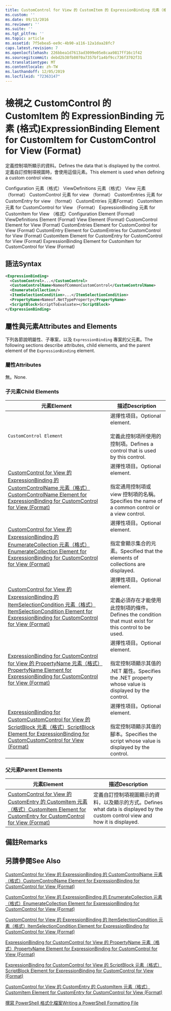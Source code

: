 ```yaml
---
title: CustomControl for View 的 CustomItem 的 ExpressionBinding 元素（格式） |Microsoft Docs
ms.custom: ''
ms.date: 09/13/2016
ms.reviewer: ''
ms.suite: ''
ms.tgt_pltfrm: ''
ms.topic: article
ms.assetid: 7f5ebea5-ee9c-4b90-a116-12a1daa28fc7
caps.latest.revision: 7
ms.openlocfilehash: 226bbea1d7613ad3099e05e8caa9817ff16c1f42
ms.sourcegitcommit: debd2b38fb8070a7357bf1a4bf9cc736f3702f31
ms.translationtype: MT
ms.contentlocale: zh-TW
ms.lasthandoff: 12/05/2019
ms.locfileid: "72363147"
---
```

# <a name="expressionbinding-element-for-customitem-for-customcontrol-for-view-format"></a><span data-ttu-id="689e5-102">檢視之 CustomControl 的 CustomItem 的 ExpressionBinding 元素 (格式)</span><span class="sxs-lookup"><span data-stu-id="689e5-102">ExpressionBinding Element for CustomItem for CustomControl for View (Format)</span></span>

<span data-ttu-id="689e5-103">定義控制項所顯示的資料。</span><span class="sxs-lookup"><span data-stu-id="689e5-103">Defines the data that is displayed by the control.</span></span> <span data-ttu-id="689e5-104">定義自訂控制項視圖時，會使用這個元素。</span><span class="sxs-lookup"><span data-stu-id="689e5-104">This element is used when defining a custom control view.</span></span>

<span data-ttu-id="689e5-105">Configuration 元素（格式） ViewDefinitions 元素（格式） View 元素（format） CustomControl 元素 for view （format） CustomEntries 元素 for CustomEntry for view （format） CustomEntries 元素Format） CustomItem 元素 for CustomControl for View （Format） ExpressionBinding 元素 for CustomItem for View （格式）</span><span class="sxs-lookup"><span data-stu-id="689e5-105">Configuration Element (Format) ViewDefinitions Element (Format) View Element (Format) CustomControl Element for View (Format) CustomEntries Element for CustomControl for View (Format) CustomEntry Element for CustomEntries for CustomControl for View (Format) CustomItem Element for CustomEntry for CustomControl for View (Format) ExpressionBinding Element for CustomItem for CustomControl for View (Format)</span></span>

## <a name="syntax"></a><span data-ttu-id="689e5-106">語法</span><span class="sxs-lookup"><span data-stu-id="689e5-106">Syntax</span></span>

```xml
<ExpressionBinding>
  <CustomControl>...</CustomControl>
  <CustomControlName>NameofCommonCustomControl</CustomControlName>
  <EnumerateCollection/>
  <ItemSelectionCondition>...</ItemSelectionCondition>
  <PropertyName>Nameof.NetTypeProperty</PropertyName>
  <ScriptBlock>ScriptToEvaluate></ScriptBlock>
</ExpressionBinding>
```

## <a name="attributes-and-elements"></a><span data-ttu-id="689e5-107">屬性與元素</span><span class="sxs-lookup"><span data-stu-id="689e5-107">Attributes and Elements</span></span>

<span data-ttu-id="689e5-108">下列各節說明屬性、子專案，以及 `ExpressionBinding` 專案的父元素。</span><span class="sxs-lookup"><span data-stu-id="689e5-108">The following sections describe attributes, child elements, and the parent element of the `ExpressionBinding` element.</span></span>

### <a name="attributes"></a><span data-ttu-id="689e5-109">屬性</span><span class="sxs-lookup"><span data-stu-id="689e5-109">Attributes</span></span>

<span data-ttu-id="689e5-110">無。</span><span class="sxs-lookup"><span data-stu-id="689e5-110">None.</span></span>

### <a name="child-elements"></a><span data-ttu-id="689e5-111">子元素</span><span class="sxs-lookup"><span data-stu-id="689e5-111">Child Elements</span></span>

|<span data-ttu-id="689e5-112">元素</span><span class="sxs-lookup"><span data-stu-id="689e5-112">Element</span></span>|<span data-ttu-id="689e5-113">描述</span><span class="sxs-lookup"><span data-stu-id="689e5-113">Description</span></span>|
|-------------|-----------------|
|`CustomControl Element`|<span data-ttu-id="689e5-114">選擇性項目。</span><span class="sxs-lookup"><span data-stu-id="689e5-114">Optional element.</span></span><br /><br /> <span data-ttu-id="689e5-115">定義此控制項所使用的控制項。</span><span class="sxs-lookup"><span data-stu-id="689e5-115">Defines a control that is used by this control.</span></span>|
|[<span data-ttu-id="689e5-116">CustomControl for View 的 ExpressionBinding 的 CustomControlName 元素（格式）</span><span class="sxs-lookup"><span data-stu-id="689e5-116">CustomControlName Element for ExpressionBinding for CustomControl for View (Format)</span></span>](./customcontrolname-element-for-expressionbinding-for-customcontrol-for-view-format.md)|<span data-ttu-id="689e5-117">選擇性項目。</span><span class="sxs-lookup"><span data-stu-id="689e5-117">Optional element.</span></span><br /><br /> <span data-ttu-id="689e5-118">指定通用控制項或 view 控制項的名稱。</span><span class="sxs-lookup"><span data-stu-id="689e5-118">Specifies the name of a common control or a view control.</span></span>|
|[<span data-ttu-id="689e5-119">CustomControl for View 的 ExpressionBinding 的 EnumerateCollection 元素（格式）</span><span class="sxs-lookup"><span data-stu-id="689e5-119">EnumerateCollection Element for ExpressionBinding for CustomControl for View (Format)</span></span>](./enumeratecollection-element-for-expressionbinding-for-customcontrol-for-view-format.md)|<span data-ttu-id="689e5-120">選擇性項目。</span><span class="sxs-lookup"><span data-stu-id="689e5-120">Optional element.</span></span><br /><br /> <span data-ttu-id="689e5-121">指定會顯示集合的元素。</span><span class="sxs-lookup"><span data-stu-id="689e5-121">Specified that the elements of collections are displayed.</span></span>|
|[<span data-ttu-id="689e5-122">CustomControl for View 的 ExpressionBinding 的 ItemSelectionCondition 元素（格式）</span><span class="sxs-lookup"><span data-stu-id="689e5-122">ItemSelectionCondition Element for ExpressionBinding for CustomControl for View (Format)</span></span>](./itemselectioncondition-element-for-expressionbinding-for-customcontrol-format.md)|<span data-ttu-id="689e5-123">選擇性項目。</span><span class="sxs-lookup"><span data-stu-id="689e5-123">Optional element.</span></span><br /><br /> <span data-ttu-id="689e5-124">定義必須存在才能使用此控制項的條件。</span><span class="sxs-lookup"><span data-stu-id="689e5-124">Defines the condition that must exist for this control to be used.</span></span>|
|[<span data-ttu-id="689e5-125">ExpressionBinding for CustomControl for View 的 PropertyName 元素（格式）</span><span class="sxs-lookup"><span data-stu-id="689e5-125">PropertyName Element for ExpressionBinding for CustomControl for View (Format)</span></span>](./propertyname-element-for-expressionbinding-for-customcontrol-for-view-format.md)|<span data-ttu-id="689e5-126">選擇性項目。</span><span class="sxs-lookup"><span data-stu-id="689e5-126">Optional element.</span></span><br /><br /> <span data-ttu-id="689e5-127">指定控制項顯示其值的 .NET 屬性。</span><span class="sxs-lookup"><span data-stu-id="689e5-127">Specifies the .NET property whose value is displayed by the control.</span></span>|
|[<span data-ttu-id="689e5-128">ExpressionBinding for CustomCustomControl for View 的 ScriptBlock 元素（格式）</span><span class="sxs-lookup"><span data-stu-id="689e5-128">ScriptBlock Element for ExpressionBinding for CustomCustomControl for View (Format)</span></span>](./scriptblock-element-for-expressionbinding-for-customcontrol-for-view-format.md)|<span data-ttu-id="689e5-129">選擇性項目。</span><span class="sxs-lookup"><span data-stu-id="689e5-129">Optional element.</span></span><br /><br /> <span data-ttu-id="689e5-130">指定控制項顯示其值的腳本。</span><span class="sxs-lookup"><span data-stu-id="689e5-130">Specifies the script whose value is displayed by the control.</span></span>|

### <a name="parent-elements"></a><span data-ttu-id="689e5-131">父元素</span><span class="sxs-lookup"><span data-stu-id="689e5-131">Parent Elements</span></span>

|<span data-ttu-id="689e5-132">元素</span><span class="sxs-lookup"><span data-stu-id="689e5-132">Element</span></span>|<span data-ttu-id="689e5-133">描述</span><span class="sxs-lookup"><span data-stu-id="689e5-133">Description</span></span>|
|-------------|-----------------|
|[<span data-ttu-id="689e5-134">CustomControl for View 的 CustomEntry 的 CustomItem 元素（格式）</span><span class="sxs-lookup"><span data-stu-id="689e5-134">CustomItem Element for CustomEntry for CustomControl for View (Format)</span></span>](./customitem-element-for-customentry-for-customcontrol-for-view-format.md)|<span data-ttu-id="689e5-135">定義自訂控制項視圖顯示的資料，以及顯示的方式。</span><span class="sxs-lookup"><span data-stu-id="689e5-135">Defines what data is displayed by the custom control view and how it is displayed.</span></span>|

## <a name="remarks"></a><span data-ttu-id="689e5-136">備註</span><span class="sxs-lookup"><span data-stu-id="689e5-136">Remarks</span></span>

## <a name="see-also"></a><span data-ttu-id="689e5-137">另請參閱</span><span class="sxs-lookup"><span data-stu-id="689e5-137">See Also</span></span>

[<span data-ttu-id="689e5-138">CustomControl for View 的 ExpressionBinding 的 CustomControlName 元素（格式）</span><span class="sxs-lookup"><span data-stu-id="689e5-138">CustomControlName Element for ExpressionBinding for CustomControl for View (Format)</span></span>](./customcontrolname-element-for-expressionbinding-for-customcontrol-for-view-format.md)

[<span data-ttu-id="689e5-139">CustomControl for View 的 ExpressionBinding 的 EnumerateCollection 元素（格式）</span><span class="sxs-lookup"><span data-stu-id="689e5-139">EnumerateCollection Element for ExpressionBinding for CustomControl for View (Format)</span></span>](./enumeratecollection-element-for-expressionbinding-for-customcontrol-for-view-format.md)

[<span data-ttu-id="689e5-140">CustomControl for View 的 ExpressionBinding 的 ItemSelectionCondition 元素（格式）</span><span class="sxs-lookup"><span data-stu-id="689e5-140">ItemSelectionCondition Element for ExpressionBinding for CustomControl for View (Format)</span></span>](./itemselectioncondition-element-for-expressionbinding-for-customcontrol-format.md)

[<span data-ttu-id="689e5-141">ExpressionBinding for CustomControl for View 的 PropertyName 元素（格式）</span><span class="sxs-lookup"><span data-stu-id="689e5-141">PropertyName Element for ExpressionBinding for CustomControl for View (Format)</span></span>](./propertyname-element-for-expressionbinding-for-customcontrol-for-view-format.md)

[<span data-ttu-id="689e5-142">ExpressionBinding for CustomControl for View 的 ScriptBlock 元素（格式）</span><span class="sxs-lookup"><span data-stu-id="689e5-142">ScriptBlock Element for ExpressionBinding for CustomControl for View (Format)</span></span>](./scriptblock-element-for-expressionbinding-for-customcontrol-for-view-format.md)

[<span data-ttu-id="689e5-143">CustomControl for View 的 CustomEntry 的 CustomItem 元素（格式）</span><span class="sxs-lookup"><span data-stu-id="689e5-143">CustomItem Element for CustomEntry for CustomControl for View (Format)</span></span>](./customitem-element-for-customentry-for-customcontrol-for-view-format.md)

[<span data-ttu-id="689e5-144">撰寫 PowerShell 格式化檔案</span><span class="sxs-lookup"><span data-stu-id="689e5-144">Writing a PowerShell Formatting File</span></span>](./writing-a-powershell-formatting-file.md)
